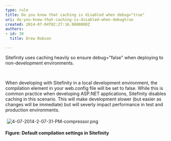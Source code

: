 ```yaml
---
type: rule
title: Do you know that caching is disabled when debug="true"
uri: do-you-know-that-caching-is-disabled-when-debugtrue
created: 2014-07-04T02:27:16.0000000Z
authors:
- id: 38
  title: Drew Robson

---
```




<span class='intro'> ​​Sitefinity uses caching heavily so ensure debug=&quot;false&quot; when deploying to non-development environments. </span>

<p>​</p><p>When developing with Sitefinity in a local development environment, the compilation element in your web.config file will be set to false. While this is common practice when developing ASP.NET applications, Sitefinity disables caching in this scenario. This will make development slower (but easier as changes will be immediate) but will severly impact performance in test and production environments.</p><p><img src="./4-07-2014-2-07-31-PM-compressor.png" alt="4-07-2014-2-07-31-PM-compressor.png" style="margin&#58;5px;" /><br></p><p><strong>Figure&#58; Default compilation settings in Sitefinity</strong></p>


